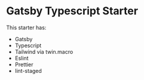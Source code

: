 # Gatsby Typescript Starter

This starter has:
- Gatsby
- Typescript
- Tailwind via twin.macro
- Eslint
- Prettier
- lint-staged